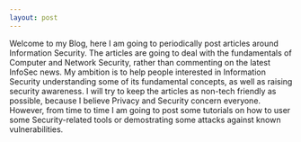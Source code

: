 ```yaml
---
layout: post
---
```

 Welcome to my Blog, here I am going to periodically post articles around Information Security. The articles are going to deal with the fundamentals of Computer and Network Security, rather than commenting on the latest InfoSec news. My ambition is to help people interested in Information Security understanding some of its fundamental concepts, as well as raising security awareness. I will try to keep the articles as non-tech friendly as possible, because I believe Privacy and Security concern everyone. However, from time to time I am going to post some tutorials on how to user some Security-related tools or demostrating some attacks against known vulnerabilities.
